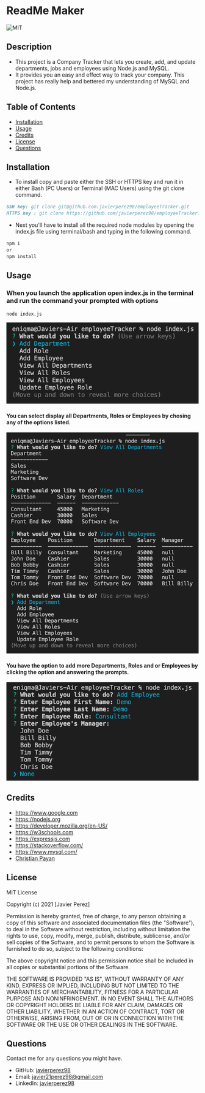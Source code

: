 # ReadMe Maker

![MIT](https://img.shields.io/github/license/microsoft/vscode)

## Description

<!-- Provide a short description explaining the what, why, and how of your project.
What was your motivation? Why did you build this project? What problem does it solve? What did you learn? -->

- This project is a Company Tracker that lets you create, add, and update departments, jobs and employees using Node.js and MySQL.
- It provides you an easy and effect way to track your company. This project has really help and bettered my understanding of MySQL and Node.js.

## Table of Contents

- [Installation](#installation)
- [Usage](#usage)
- [Credits](#credits)
- [License](#license)
- [Questions](#questions)

## Installation

<!-- What are the steps required to install your project? Provide a step-by-step description of how to get the development environment running. -->

- To install copy and paste either the SSH or HTTPS key and run it in either Bash (PC Users) or Terminal (MAC Users) using the git clone command.

```md
SSH key: git clone git@github.com:javierperez98/employeeTracker.git
HTTPS key : git clone https://github.com/javierperez98/employeeTracker.git
```

- Next you'll have to install all the required node modules by opening the index.js file using terminal/bash and typing in the following command.

```md
npm i
or
npm install
```

## Usage

<!-- Provide instructions and examples for use. Include screenshots as needed. -->

### When you launch the application open index.js in the terminal and run the command your prompted with options

```md
node index.js
```

![Start App](images/app.png)

#### You can select display all Departments, Roles or Employees by chosing any of the options listed.

![Display All](images/table.png)

#### You have the option to add more Departments, Roles and or Employees by clicking the option and answering the prompts.

![Add](images/Add.png)

## Credits

<!-- List your collaborators, if any, with links to their GitHub profiles. Links to websites or resources. -->

- https://www.google.com
- https://nodejs.org
- https://developer.mozilla.org/en-US/
- https://w3schools.com
- https://expressjs.com
- https://stackoverflow.com/
- https://www.mysql.com/
- [Christian Payan](https://github.com/ChrisPayan)

## License

<!-- If you need help choosing a license, refer to https://choosealicense.com/ -->

MIT License

Copyright (c) 2021 [Javier Perez]

Permission is hereby granted, free of charge, to any person obtaining a copy
of this software and associated documentation files (the "Software"), to deal
in the Software without restriction, including without limitation the rights
to use, copy, modify, merge, publish, distribute, sublicense, and/or sell
copies of the Software, and to permit persons to whom the Software is
furnished to do so, subject to the following conditions:

The above copyright notice and this permission notice shall be included in all
copies or substantial portions of the Software.

THE SOFTWARE IS PROVIDED "AS IS", WITHOUT WARRANTY OF ANY KIND, EXPRESS OR
IMPLIED, INCLUDING BUT NOT LIMITED TO THE WARRANTIES OF MERCHANTABILITY,
FITNESS FOR A PARTICULAR PURPOSE AND NONINFRINGEMENT. IN NO EVENT SHALL THE
AUTHORS OR COPYRIGHT HOLDERS BE LIABLE FOR ANY CLAIM, DAMAGES OR OTHER
LIABILITY, WHETHER IN AN ACTION OF CONTRACT, TORT OR OTHERWISE, ARISING FROM,
OUT OF OR IN CONNECTION WITH THE SOFTWARE OR THE USE OR OTHER DEALINGS IN THE
SOFTWARE.

## Questions

Contact me for any questions you might have.

- GitHub: [javierperez98](https://github.com/javierperez98)
- Email: javier21perez98@gmail.com
- LinkedIn: [javierperez98](https://www.linkedin.com/in/javier-perez98/)
